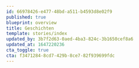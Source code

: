 ```yaml
---
id: 66978426-e477-48bd-a511-b4593d8e02f9
published: true
blueprint: overview
title: Geschichten
template: stories/index
updated_by: 3b7f2d63-0aed-4ba3-824c-3b1650cef8a6
updated_at: 1647220236
cta_toggle: true
cta: f3471284-8cd7-429b-8ce7-82f939699fdc
---
```

